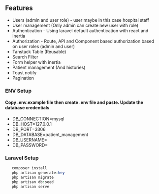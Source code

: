 ## Features 
- Users (admin and user role) - user maybe in this case hospital staff
- User management (Only admin can create new user with role)
- Authentication - Using laravel default authentication with react and inertia
- Authorization - Route, API and Component based authorization based on user roles (admin and user)
- Tanstack Table (Reusable)
- Search Filter
- Form helper with inertia
- Patient management (And histories)
- Toast notify
- Pagination

### ENV Setup

#### Copy .env.example file then create .env file and paste. Update the database credentials

- DB_CONNECTION=mysql
- DB_HOST=127.0.0.1
- DB_PORT=3306
- DB_DATABASE=patient_management
- DB_USERNAME=
- DB_PASSWORD=

### Laravel Setup
```php
   composer install
   php artisan generate:key
   php artisan migrate
   php artisan db:seed
   php artisan serve
```
